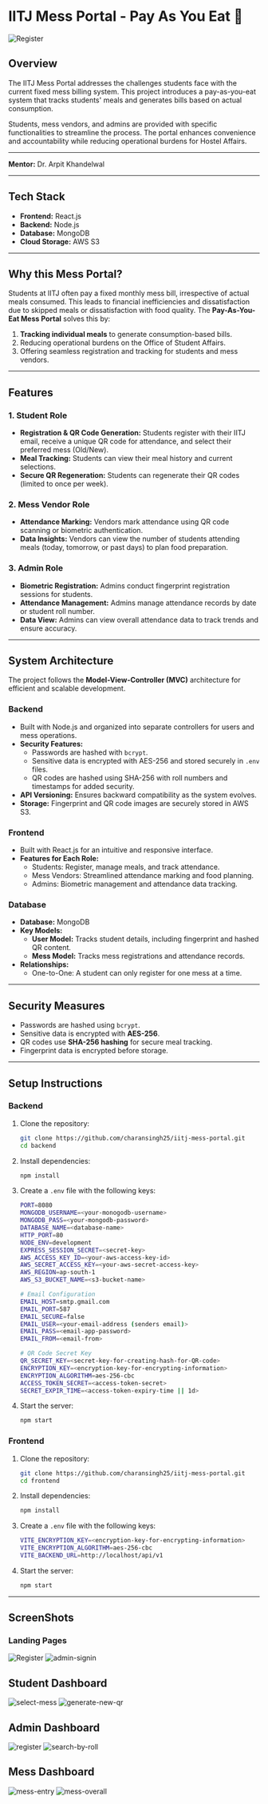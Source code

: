 # IITJ Mess Portal - Pay As You Eat 🍴

<img src="./ReadmeAssets/home/register.png" alt="Register">

## **Overview**
The IITJ Mess Portal addresses the challenges students face with the current fixed mess billing system. This project introduces a pay-as-you-eat system that tracks students' meals and generates bills based on actual consumption. 

Students, mess vendors, and admins are provided with specific functionalities to streamline the process. The portal enhances convenience and accountability while reducing operational burdens for Hostel Affairs.


---

**Mentor:** Dr. Arpit Khandelwal  

---

## **Tech Stack**
- **Frontend:** React.js  
- **Backend:** Node.js  
- **Database:** MongoDB  
- **Cloud Storage:** AWS S3  


---

<!-- ## **Useful Links**
- **Frontend Repository:** [GitHub](#)  
- **Backend Repository:** [GitHub](#)  
- **Deployed Backend (Render):** [API](#)  
- **API Documentation (Swagger):** [Documentation](#)  
- **Deployed Frontend (Vercel):** [URI](#)  

--- -->

## **Why this Mess Portal?**



Students at IITJ often pay a fixed monthly mess bill, irrespective of actual meals consumed. This leads to financial inefficiencies and dissatisfaction due to skipped meals or dissatisfaction with food quality. The **Pay-As-You-Eat Mess Portal** solves this by:  
1. **Tracking individual meals** to generate consumption-based bills.  
2. Reducing operational burdens on the Office of Student Affairs.  
3. Offering seamless registration and tracking for students and mess vendors.  

---

## **Features**
### **1. Student Role**
- **Registration & QR Code Generation:** Students register with their IITJ email, receive a unique QR code for attendance, and select their preferred mess (Old/New).  
- **Meal Tracking:** Students can view their meal history and current selections.  
- **Secure QR Regeneration:** Students can regenerate their QR codes (limited to once per week).  

### **2. Mess Vendor Role**
- **Attendance Marking:** Vendors mark attendance using QR code scanning or biometric authentication.  
- **Data Insights:** Vendors can view the number of students attending meals (today, tomorrow, or past days) to plan food preparation.  

### **3. Admin Role**
- **Biometric Registration:** Admins conduct fingerprint registration sessions for students.  
- **Attendance Management:** Admins manage attendance records by date or student roll number.  
- **Data View:** Admins can view overall attendance data to track trends and ensure accuracy.  

---

## **System Architecture**
The project follows the **Model-View-Controller (MVC)** architecture for efficient and scalable development.  

### **Backend**
- Built with Node.js and organized into separate controllers for users and mess operations.  
- **Security Features:**
  - Passwords are hashed with `bcrypt`.  
  - Sensitive data is encrypted with AES-256 and stored securely in `.env` files.  
  - QR codes are hashed using SHA-256 with roll numbers and timestamps for added security.  
- **API Versioning:** Ensures backward compatibility as the system evolves.  
- **Storage:** Fingerprint and QR code images are securely stored in AWS S3.  

### **Frontend**
- Built with React.js for an intuitive and responsive interface.  
- **Features for Each Role:**
  - Students: Register, manage meals, and track attendance.  
  - Mess Vendors: Streamlined attendance marking and food planning.  
  - Admins: Biometric management and attendance data tracking.  

### **Database**
- **Database:** MongoDB  
- **Key Models:**
  - **User Model:** Tracks student details, including fingerprint and hashed QR content.  
  - **Mess Model:** Tracks mess registrations and attendance records.  
- **Relationships:**
  - One-to-One: A student can only register for one mess at a time.  

---

## **Security Measures**
- Passwords are hashed using `bcrypt`.  
- Sensitive data is encrypted with **AES-256**.  
- QR codes use **SHA-256 hashing** for secure meal tracking.  
- Fingerprint data is encrypted before storage.  

---

## **Setup Instructions**
### **Backend**
1. Clone the repository:  
   ```bash
   git clone https://github.com/charansingh25/iitj-mess-portal.git
   cd backend
   ```

2. Install dependencies:
   ```bash
   npm install
   ```

3. Create a `.env` file with the following keys:
    ```bash
    PORT=8080
    MONGODB_USERNAME=<your-monogodb-username>
    MONGODB_PASS=<your-mongodb-password>
    DATABASE_NAME=<database-name>
    HTTP_PORT=80
    NODE_ENV=development
    EXPRESS_SESSION_SECRET=<secret-key>
    AWS_ACCESS_KEY_ID=<your-aws-access-key-id>
    AWS_SECRET_ACCESS_KEY=<your-aws-secret-access-key>
    AWS_REGION=ap-south-1
    AWS_S3_BUCKET_NAME=<s3-bucket-name>

    # Email Configuration
    EMAIL_HOST=smtp.gmail.com
    EMAIL_PORT=587
    EMAIL_SECURE=false
    EMAIL_USER=<your-email-address (senders email)>
    EMAIL_PASS=<email-app-password>
    EMAIL_FROM=<email-from>

    # QR Code Secret Key
    QR_SECRET_KEY=<secret-key-for-creating-hash-for-QR-code>
    ENCRYPTION_KEY=<encryption-key-for-encrypting-information>
    ENCRYPTION_ALGORITHM=aes-256-cbc
    ACCESS_TOKEN_SECRET=<access-token-secret>
    SECRET_EXPIR_TIME=<access-token-expiry-time || 1d>
    ```

4. Start the server:
    ```bash
    npm start
    ```

### **Frontend**
1. Clone the repository:  
   ```bash
   git clone https://github.com/charansingh25/iitj-mess-portal.git
   cd frontend
   ```

2. Install dependencies:
   ```bash
   npm install
   ```

3. Create a `.env` file with the following keys:
    ```bash
    VITE_ENCRYPTION_KEY=<encryption-key-for-encrypting-information>
    VITE_ENCRYPTION_ALGORITHM=aes-256-cbc
    VITE_BACKEND_URL=http://localhost/api/v1
    ```

4. Start the server:
    ```bash
    npm start
    ```
---
## **ScreenShots**

### Landing Pages
<img src="./ReadmeAssets/home/register.png" alt="Register">
<img src="./ReadmeAssets/home/admin-signin.png" alt="admin-signin">

## Student Dashboard
<img src="./ReadmeAssets/student/select-mess.png" alt="select-mess">
<img src="./ReadmeAssets/student/generate-new-qr.png" alt="generate-new-qr">


## Admin Dashboard

<img src="./ReadmeAssets/admin/register.png" alt="register">
<img src="./ReadmeAssets/admin/byroll.png" alt="search-by-roll">

## Mess Dashboard

<img src="./ReadmeAssets/mess/mess-entry.png" alt="mess-entry">
<img src="./ReadmeAssets/mess/overall.png" alt="mess-overall">





